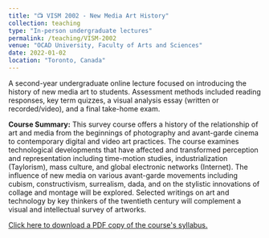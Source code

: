 ```yaml
---
title: "📺 VISM 2002 - New Media Art History"
collection: teaching
type: "In-person undergraduate lectures"
permalink: /teaching/VISM-2002
venue: "OCAD University, Faculty of Arts and Sciences"
date: 2022-01-02
location: "Toronto, Canada"
---
```


A second-year undergraduate online lecture focused on introducing the history of new media art to students. Assessment methods included reading responses, key term quizzes, a visual analysis essay (written or recorded/video), and a final take-home exam.

<b>Course Summary:</b> This survey course offers a history of the relationship of art and media from the beginnings of photography and avant-garde cinema to contemporary digital and video art practices. The course examines technological developments that have affected and transformed perception and representation including time-motion studies, industrialization (Taylorism), mass culture, and global electronic networks (Internet). The influence of new media on various avant-garde movements including cubism, constructivism, surrealism, dada, and on the stylistic innovations of collage and montage will be explored. Selected writings on art and technology by key thinkers of the twentieth century will complement a visual and intellectual survey of artworks.

[Click here to download a PDF copy of the course's syllabus.](arbailey2297.github.io/files/VISM-2002.pdf)
